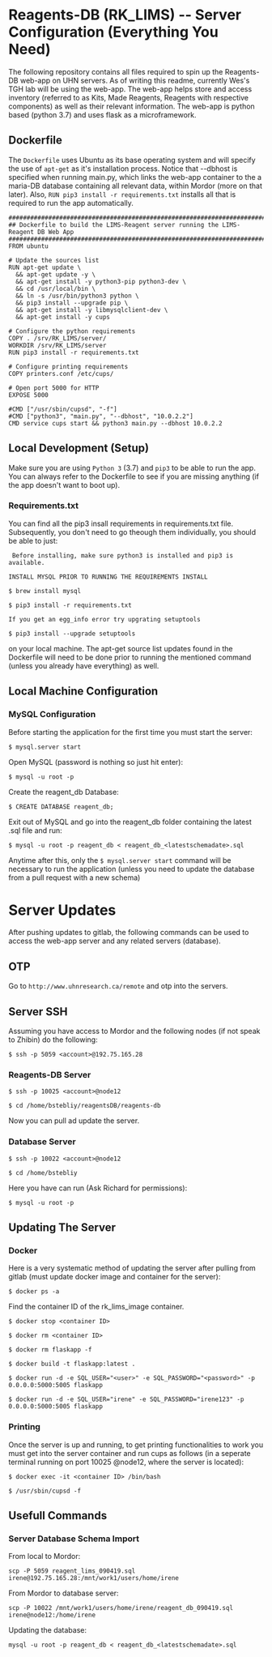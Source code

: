 # Reagents-DB (RK_LIMS) -- Server Configuration (Everything You Need)
The following repository contains all files required to spin up the Reagents-DB 
web-app on UHN servers. As of writing this readme, currently Wes's TGH lab will
be using the web-app. The web-app helps store and access inventory (referred to
as Kits, Made Reagents, Reagents with respective components) as well as their
relevant information. The web-app is python based (python 3.7) and uses flask
as a microframework.

## Dockerfile
The ```Dockerfile``` uses Ubuntu as its base operating system and will specify
the use of ```apt-get``` as it's installation process. Notice that --dbhost is
specified when running main.py, which links the web-app container to the
a maria-DB database containing all relevant data, within Mordor (more on that 
later). Also, ```RUN pip3 install -r requirements.txt``` installs all that is
required to run the app automatically.

```
###############################################################################
## Dockerfile to build the LIMS-Reagent server running the LIMS-Reagent DB Web App
###############################################################################
FROM ubuntu

# Update the sources list
RUN apt-get update \
  && apt-get update -y \
  && apt-get install -y python3-pip python3-dev \
  && cd /usr/local/bin \
  && ln -s /usr/bin/python3 python \
  && pip3 install --upgrade pip \
  && apt-get install -y libmysqlclient-dev \
  && apt-get install -y cups

# Configure the python requirements
COPY . /srv/RK_LIMS/server/
WORKDIR /srv/RK_LIMS/server
RUN pip3 install -r requirements.txt

# Configure printing requirements
COPY printers.conf /etc/cups/

# Open port 5000 for HTTP
EXPOSE 5000

#CMD ["/usr/sbin/cupsd", "-f"]
#CMD ["python3", "main.py", "--dbhost", "10.0.2.2"]
CMD service cups start && python3 main.py --dbhost 10.0.2.2
```

## Local Development (Setup)
Make sure you are using ```Python 3``` (3.7) and ```pip3``` to be able to run
the app. You can always refer to the Dockerfile to see if you are missing
anything (if the app doesn't want to boot up).

### Requirements.txt
You can find all the pip3 insall requirements in requirements.txt file.
Subsequently, you don't need to go theough them individually, you should be able
to just:

``` Before installing, make sure python3 is installed and pip3 is available.```

``` INSTALL MYSQL PRIOR TO RUNNING THE REQUIREMENTS INSTALL ```

```
$ brew install mysql
```

```
$ pip3 install -r requirements.txt
```

``` If you get an egg_info error try upgrating setuptools ```

```
$ pip3 install --upgrade setuptools
```

on your local machine. The apt-get source list updates found in the Dockerfile
will need to be done prior to running the mentioned command (unless you already
have everything) as well.

## Local Machine Configuration
### MySQL Configuration

Before starting the application for the first time you must start the server:

```
$ mysql.server start
```

Open MySQL (password is nothing so just hit enter):

```
$ mysql -u root -p
```

Create the reagent_db Database:

```
$ CREATE DATABASE reagent_db;
```

Exit out of MySQL and go into the reagent_db folder containing the latest .sql file
and run:

```
$ mysql -u root -p reagent_db < reagent_db_<latestschemadate>.sql
```

Anytime after this, only the ``` $ mysql.server start ``` command will be
necessary to run the application (unless you need to update the database from
a pull request with a new schema)

# Server Updates
After pushing updates to gitlab, the following commands can be used to access
the web-app server and any related servers (database).

## OTP
Go to ```http://www.uhnresearch.ca/remote``` and otp into the servers.

## Server SSH
Assuming you have access to Mordor and the following nodes (if not speak to
Zhibin) do the following:

```
$ ssh -p 5059 <account>@192.75.165.28
```

### Reagents-DB Server
```
$ ssh -p 10025 <account>@node12
```
```
$ cd /home/bstebliy/reagentsDB/reagents-db
```

Now you can pull ad update the server.

### Database Server
```
$ ssh -p 10022 <account>@node12
```
```
$ cd /home/bstebliy
```

Here you have can run (Ask Richard for permissions):

```
$ mysql -u root -p
```

## Updating The Server
### Docker
Here is a very systematic method of updating the server after pulling from
gitlab (must update docker image and container for the server):

```
$ docker ps -a
```

Find the container ID of the rk_lims_image container.


```
$ docker stop <container ID>
```
```
$ docker rm <container ID>
```
```
$ docker rm flaskapp -f
```
```
$ docker build -t flaskapp:latest .
```
```
$ docker run -d -e SQL_USER="<user>" -e SQL_PASSWORD="<password>" -p 0.0.0.0:5000:5005 flaskapp
```
```
$ docker run -d -e SQL_USER="irene" -e SQL_PASSWORD="irene123" -p 0.0.0.0:5000:5005 flaskapp
```
### Printing

Once the server is up and running, to get printing functionalities to work you
must get into the server container and run cups as follows (in a seperate
terminal running on port 10025 <account>@node12, where the server is located):

```
$ docker exec -it <container ID> /bin/bash
```
```
$ /usr/sbin/cupsd -f
```

## Usefull Commands

### Server Database Schema Import

From local to Mordor:

```
scp -P 5059 reagent_lims_090419.sql irene@192.75.165.28:/mnt/work1/users/home/irene
```

From Mordor to database server:

```
scp -P 10022 /mnt/work1/users/home/irene/reagent_db_090419.sql irene@node12:/home/irene
```

Updating the database:

```
mysql -u root -p reagent_db < reagent_db_<latestschemadate>.sql
```
